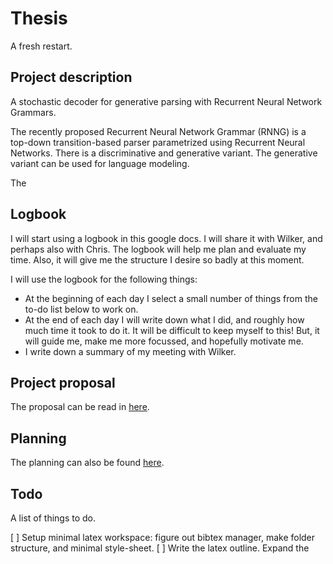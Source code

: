 # Thesis

A fresh restart.

## Project description

A stochastic decoder for generative parsing with Recurrent Neural Network Grammars.

The recently proposed Recurrent Neural Network Grammar (RNNG) is a top-down transition-based parser parametrized using Recurrent Neural Networks. There is a discriminative and generative variant. The generative variant can be used for language modeling.

The

## Logbook

I will start using a logbook in this google docs. I will share it with Wilker, and perhaps also with Chris. The logbook will help me plan and evaluate my time. Also, it will give me the structure I desire so badly at this moment.

I will use the logbook for the following things:

* At the beginning of each day I select a small number of things from the to-do list below to work on.
* At the end of each day I will write down what I did, and roughly how much time it took to do it. It will be difficult to keep myself to this! But, it will guide me, make me more focussed, and hopefully motivate me.
* I write down a summary of my meeting with Wilker.


## Project proposal

The proposal can be read in [here](doc/outline).

## Planning

The planning can also be found [here](doc/outline).

## Todo

A list of things to do.

[ ] Setup minimal latex workspace: figure out bibtex manager, make folder structure, and minimal style-sheet.
[ ] Write the latex outline. Expand the
